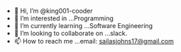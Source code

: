 - 👋 Hi, I’m @king001-cooder
- 👀 I’m interested in ...Programming
- 🌱 I’m currently learning ...Software Engineering
- 💞️ I’m looking to collaborate on ...slack.
- 📫 How to reach me ...email:  sailasjohns17@gmail.com

<!---
king001-cooder/king001-cooder is a ✨ special ✨ repository because its `README.md` (this file) appears on your GitHub profile.
You can click the Preview link to take a look at your changes.
--->
